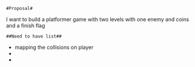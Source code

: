 	#Proposal#
I want to build a platformer game with two levels with one enemy and coins and a finish flag

	##Need to have list##
 - mapping the collisions on player 
 -
 - 
 